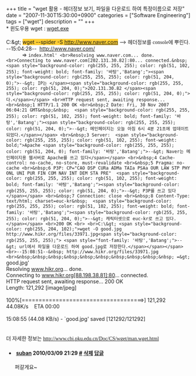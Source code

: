 +++
title = "wget 활용 - 헤더정보 보기, 파일을 다운로드 하여 특정이름으로 저장"
date = "2007-11-30T15:30:00+0900"
categories = ["Software Engineering"]
tags = ["wget"]
description = ""
+++
<span class="copyright_entry" style="display:block;" title="wget 활용 - 헤더정보 보기, 파일을 다운로드 하여 특정이름으로 저장@@**@@http://shed.egloos.com/1675050"></span>* 윈도우용 wget : 
<a href="http://pds7.egloos.com/pds/200711/30/82/wget.exe">wget.exe</a>
<br>
<br>C:\&gt;
<span style="background-color: rgb(255, 204, 51);">wget --spider -S http://www.naver.com<span style="background-color: rgb(255, 255, 255);"> --&gt; <span style="font-family: '바탕','Batang';">헤더정보를 console에 뿌린다.</span></span></span>
<br>--15:04:28--&nbsp; http://www.naver.com/
<br>&nbsp;&nbsp;&nbsp;&nbsp;&nbsp;&nbsp;&nbsp;&nbsp;&nbsp;&nbsp; =&gt; `index.html'
<br>Resolving www.naver.com... done.
<br>Connecting to www.naver.com[202.131.30.82]:80... connected.&nbsp; 
<span style="background-color: rgb(255, 255, 255); color: rgb(51, 102, 255); font-weight: bold; font-family: '바탕','Batang';"><span style="background-color: rgb(255, 255, 255); color: rgb(51, 204, 0);">--&gt; IP는 </span><span style="background-color: rgb(255, 255, 255); color: rgb(51, 204, 0);">202.131.30.82 </span><span style="background-color: rgb(255, 255, 255); color: rgb(51, 204, 0);">다.</span></span>
<br>HTTP request sent, awaiting response...
<br>&nbsp;1 HTTP/1.1 200 OK
<br>&nbsp;2 Date: Fri, 30 Nov 2007 06:04:21 GMT&nbsp;&nbsp; 
<span style="background-color: rgb(255, 255, 255); color: rgb(51, 102, 255); font-weight: bold; font-family: '바탕','Batang';"><span style="background-color: rgb(255, 255, 255); color: rgb(51, 204, 0);">--&gt; 메인페이지는 오늘 아침 6시 4분 21초에 업데이트 되었다.</span></span>
<br>&nbsp;3 Server: 
<span style="background-color: rgb(255, 255, 255); color: rgb(51, 102, 255); font-weight: bold;">Apache <span style="background-color: rgb(255, 255, 255); color: rgb(51, 204, 0); font-family: '바탕','Batang';">--&gt; Naver는 메인페이지용 웹서버로 Apache를 쓰고 있다</span></span>
<br>&nbsp;4 Cache-control: no-cache, no-store, must-revalidate
<br>&nbsp;5 Pragma: no-cache
<br>&nbsp;6 P3P: CP="CAO DSP CURa ADMa TAIa PSAa OUR LAW STP PHY ONL UNI PUR FIN COM NAV INT DEM STA PRE" 
<span style="background-color: rgb(255, 255, 255); color: rgb(51, 102, 255); font-weight: bold; font-family: '바탕','Batang';"><span style="background-color: rgb(255, 255, 255); color: rgb(51, 204, 0);">--&gt; P3P를 쓰고 있다</span></span>
<br>&nbsp;7 Connection: close
<br>&nbsp;8 Content-Type: text/html; charset=euc-kr&nbsp; 
<span style="background-color: rgb(255, 255, 255); color: rgb(51, 102, 255); font-weight: bold; font-family: '바탕','Batang';"><span style="background-color: rgb(255, 255, 255); color: rgb(51, 204, 0);">--&gt; 캐릭터셋으로 euc-kr로 쓰고 있다.</span></span>
<br>200 OK
<br>
<br>C:\&gt;
<span style="background-color: rgb(255, 204, 102);">wget -O good.jpg http://www.hikr.org/files/33971.jpg<span style="background-color: rgb(255, 255, 255);"> <span style="font-family: '바탕','Batang';">--&gt; url에서 파일을 다운로드 하여 good.jpg로 저장한다.</span></span></span>
<br>--15:08:51--&nbsp; http://www.hikr.org/files/33971.jpg
<br>&nbsp;&nbsp;&nbsp;&nbsp;&nbsp;&nbsp;&nbsp;&nbsp;&nbsp;&nbsp; =&gt; `good.jpg'
<br>Resolving www.hikr.org... done.
<br>Connecting to www.hikr.org[88.198.38.81]:80... connected.
<br>HTTP request sent, awaiting response... 200 OK
<br>Length: 121,292 [image/jpeg]
<br>
<br>100%[====================================&gt;] 121,292&nbsp;&nbsp;&nbsp;&nbsp;&nbsp;&nbsp; 44.08K/s&nbsp;&nbsp;&nbsp; ETA 00:00
<br>
<br>15:08:55 (44.08 KB/s) - `good.jpg' saved [121292/121292]
<br>
<br>
<br>
<span style="font-family: '바탕','Batang';">더 자세한 정보는 http://www.cbi.pku.edu.cn/Doc/CS/wget/man.wget.html</span>
<br> 
<!--
       <rdf:RDF xmlns:rdf="http://www.w3.org/1999/02/22-rdf-syntax-ns#"
		    xmlns:dc="http://purl.org/dc/elements/1.1/"
		    xmlns:trackback="http://madskills.com/public/xml/rss/module/trackback/">
       <rdf:Description
	        rdf:about="http://shed.egloos.com/1675050"
	        dc:identifier="http://shed.egloos.com/1675050"
	        dc:title="wget 활용 - 헤더정보 보기, 파일을 다운로드 하여 특정이름으로 저장"
	        trackback:ping="http://shed.egloos.com/tb/1675050"/>
       </rdf:RDF>
       -->

<ul><li class="comment_item"> <h4 class="comment_writer_info"> <span class="comment_gravatar"><img src="http://md.egloos.com/img/eg/profile_anonymous.jpg" alt=""></span> <span class="comment_writer"><a href="http://suban.tistory.com" title="http://suban.tistory.com" target="_blank">suban</a></span> <span class="comment_datetime" title="2010/03/09 21:29">2010/03/09 21:29</span> <span class="comment_link"><a name="7623653" href="http://shed.egloos.com/1675050#7623653" title="#">#</a> </span> <span class="comment_admin"> <a href="#" onclick="delComment_view('a0003782','1675050','7623653','','','0'); return false;">삭제</a> <a href="javascript:;" onclick="replyComment('replyform1675050','1675050','7623653',5,'','http://', '', 'http://shed.egloos.com/1675050#cmt','','0'); return false;" title="답글">답글</a> </span> <span class="comment_security"></span> </h4>
 <div id="comment_7623653">
  퍼갈게요~
 </div> 
 <div id="reply1675050_7623653" class="comment_write reply_write" style="display:none;"></div> </li></ul>